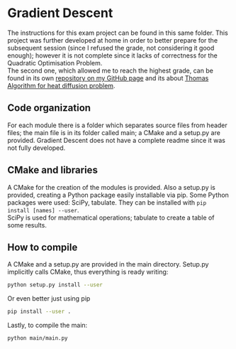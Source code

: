 # Gradient Descent
The instructions for this exam project can be found in this same folder. This project was further developed at home in order to better prepare for the subsequent session (since I refused the grade, not considering it good enough); however it is not complete since it lacks of correctness for the Quadratic Optimisation Problem.<br>
The second one, which allowed me to reach the highest grade, can be found in its own [repository on my GitHub page](https://github.com/saraserafino/ThomasAlgorithm-HeatDiffusionProblem) and its about [Thomas Algorithm for heat diffusion problem](https://github.com/pcafrica/advanced_programming_2023-2024/blob/main/exams/2024-02-13/part2.md).

## Code organization
For each module there is a folder which separates source files from header files; the main file is in its folder called main; a CMake and a setup.py are provided. Gradient Descent does not have a complete readme since it was not fully developed.

## CMake and libraries
A CMake for the creation of the modules is provided. Also a setup.py is provided, creating a Python package easily installable via pip.
Some Python packages were used: SciPy, tabulate. They can be installed with `pip install [names] --user`.<br>
SciPy is used for mathematical operations; tabulate to create a table of some results.

## How to compile
A CMake and a setup.py are provided in the main directory. Setup.py implicitly calls CMake, thus everything is ready writing:
```bash
python setup.py install --user
```
Or even better just using pip
```bash
pip install --user .
```
Lastly, to compile the main:
```bash
python main/main.py
```

